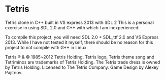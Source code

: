 Tetris
======

Tetris clone in C++ built in VS express 2013 with SDL 2
This is a personal exercise in using SDL 2.0 and C++ with which I am inexperienced.

To compile this project, you will need SDL 2.0 + SDL_ttf 2.0 and VS Express 2013.
While I have not tested it myself, there should be no reason for this project to not compile
with G++ in Linux.

Tetris ® & © 1985~2012 Tetris Holding. Tetris logo, Tetris theme song and Tetriminos are trademarks of Tetris Holding. 
The Tetris trade dress is owned by Tetris Holding. Licensed to The Tetris Company. 
Game Design by Alexey Pajitnov.
